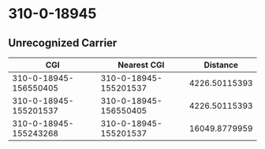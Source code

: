 # 310-0-18945
## Unrecognized Carrier


| CGI | Nearest CGI | Distance |
|-----|-------------|----------|
| 310-0-18945-156550405 | 310-0-18945-155201537 | 4226.50115393 |
| 310-0-18945-155201537 | 310-0-18945-156550405 | 4226.50115393 |
| 310-0-18945-155243268 | 310-0-18945-155201537 | 16049.8779959 |
